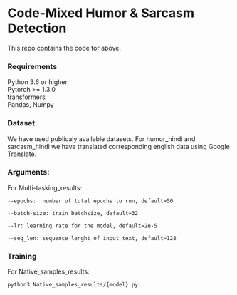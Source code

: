 # Code-Mixed Humor & Sarcasm Detection

This repo contains the code for above.

### Requirements

Python 3.6 or higher <br>
Pytorch >= 1.3.0 <br>
transformers  <br>
Pandas, Numpy <br>

### Dataset

We have used publicaly  available datasets. For humor_hindi and sarcasm_hindi we have translated corresponding english data using Google Translate.

### Arguments:

For Multi-tasking_results:

```
--epochs:  number of total epochs to run, default=50

--batch-size: train batchsize, default=32

--lr: learning rate for the model, default=2e-5

--seq_len: sequence lenght of input text, default=128
```

### Training
 For Native_samples_results:

```
python3 Native_samples_results/{model}.py
```
